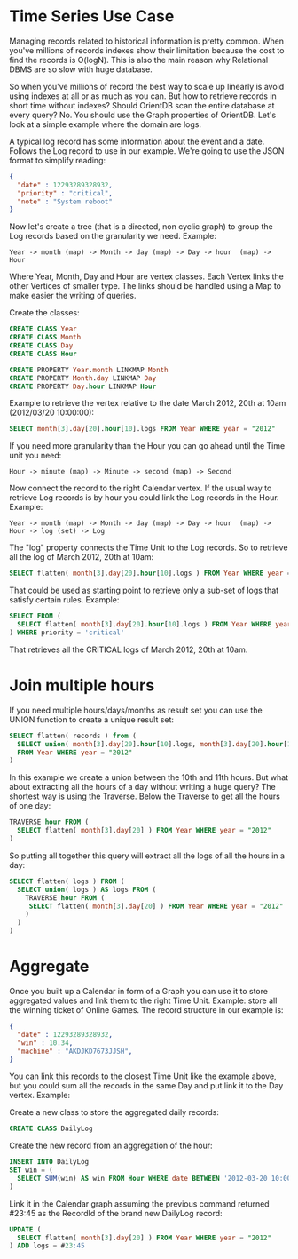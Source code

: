 # Time Series Use Case

Managing records related to historical information is pretty common. When you've millions of records indexes show their limitation because the cost to find the records is O(logN). This is also the main reason why Relational DBMS are so slow with huge database.

So when you've millions of record the best way to scale up linearly is avoid using indexes at all or as much as you can. But how to retrieve records in short time without indexes? Should OrientDB scan the entire database at every query? No. You should use the Graph properties of OrientDB. Let's look at a simple example where the domain are logs.

A typical log record has some information about the event and a date. Follows the Log record to use in our example. We're going to use the JSON format to simplify reading:

```json
{
  "date" : 12293289328932,
  "priority" : "critical",
  "note" : "System reboot"
}
```

Now let's create a tree (that is a directed, non cyclic graph) to group the Log records based on the granularity we need. Example:
```
Year -> month (map) -> Month -> day (map) -> Day -> hour  (map) -> Hour
```
Where Year, Month, Day and Hour are vertex classes. Each Vertex links the other Vertices of smaller type. The links should be handled using a Map to make easier the writing of queries.

Create the classes:
```sql
CREATE CLASS Year
CREATE CLASS Month
CREATE CLASS Day
CREATE CLASS Hour

CREATE PROPERTY Year.month LINKMAP Month
CREATE PROPERTY Month.day LINKMAP Day
CREATE PROPERTY Day.hour LINKMAP Hour
```

Example to retrieve the vertex relative to the date March 2012, 20th at 10am (2012/03/20 10:00:00):
```sql
SELECT month[3].day[20].hour[10].logs FROM Year WHERE year = "2012"
```
If you need more granularity than the Hour you can go ahead until the Time unit you need:

    Hour -> minute (map) -> Minute -> second (map) -> Second

Now connect the record to the right Calendar vertex. If the usual way to retrieve Log records is by hour you could link the Log records in the Hour. Example:

    Year -> month (map) -> Month -> day (map) -> Day -> hour  (map) -> Hour -> log (set) -> Log

The "log" property connects the Time Unit to the Log records. So to retrieve all the log of March 2012, 20th at 10am:

```sql
SELECT flatten( month[3].day[20].hour[10].logs ) FROM Year WHERE year = "2012"
```
That could be used as starting point to retrieve only a sub-set of logs that satisfy certain rules. Example:

```sql
SELECT FROM (
  SELECT flatten( month[3].day[20].hour[10].logs ) FROM Year WHERE year = "2012"
) WHERE priority = 'critical'
```
That retrieves all the CRITICAL logs of March 2012, 20th at 10am.

# Join multiple hours #

If you need multiple hours/days/months as result set you can use the UNION function to create a unique result set:
```sql
SELECT flatten( records ) from (
  SELECT union( month[3].day[20].hour[10].logs, month[3].day[20].hour[11].logs ) AS records
  FROM Year WHERE year = "2012"
)
```
In this example we create a union between the 10th and 11th hours. But what about extracting all the hours of a day without writing a huge query? The shortest way is using the Traverse. Below the Traverse to get all the hours of one day:

```sql
TRAVERSE hour FROM (
  SELECT flatten( month[3].day[20] ) FROM Year WHERE year = "2012"
)
```

So putting all together this query will extract all the logs of all the hours in a day:

```sql
SELECT flatten( logs ) FROM (
  SELECT union( logs ) AS logs FROM (
    TRAVERSE hour FROM (
     SELECT flatten( month[3].day[20] ) FROM Year WHERE year = "2012"
    )
  )
)
```

# Aggregate #

Once you built up a Calendar in form of a Graph you can use it to store aggregated values and link them to the right Time Unit. Example: store all the winning ticket of Online Games. The record structure in our example is:
```json
{
  "date" : 12293289328932,
  "win" : 10.34,
  "machine" : "AKDJKD7673JJSH",
}
```

You can link this records to the closest Time Unit like the example above, but you could sum all the records in the same Day and put link it to the Day vertex. Example:

Create a new class to store the aggregated daily records:
```sql
CREATE CLASS DailyLog
```
Create the new record from an aggregation of the hour:
```sql
INSERT INTO DailyLog
SET win = (
  SELECT SUM(win) AS win FROM Hour WHERE date BETWEEN '2012-03-20 10:00:00' AND '2012-03-20 11:00:00'
)
```
Link it in the Calendar graph assuming the previous command returned #23:45 as the RecordId of the brand new DailyLog record:
```sql
UPDATE (
  SELECT flatten( month[3].day[20] ) FROM Year WHERE year = "2012"
) ADD logs = #23:45
```
